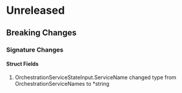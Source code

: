 # Unreleased

## Breaking Changes

### Signature Changes

#### Struct Fields

1. OrchestrationServiceStateInput.ServiceName changed type from OrchestrationServiceNames to *string

